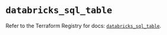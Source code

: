 # `databricks_sql_table`

Refer to the Terraform Registry for docs: [`databricks_sql_table`](https://registry.terraform.io/providers/databricks/databricks/1.38.0/docs/resources/sql_table).
